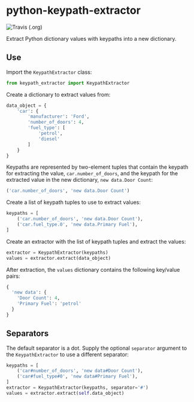 # python-keypath-extractor

![Travis (.org)](https://img.shields.io/travis/DrJeffreyMorgan/python-keypath-extractor.svg)

Extract Python dictionary values with keypaths into a new dictionary.

## Use

Import the ```KeypathExtractor``` class:

```python
from keypath_extractor import KeypathExtractor
```

Create a dictionary to extract values from:

```python
data_object = {
    'car': {
        'manufacturer': 'Ford',
        'number_of_doors': 4,
        'fuel_type': [
            'petrol',
            'diesel'
        ]
    }
}
```

Keypaths are represented by two-element tuples that contain the keypath for extracting the value, ```car.number_of_doors```, and the keypath for the extracted value in the new dictionary, ```new data.Door Count```:

```python
('car.number_of_doors', 'new data.Door Count')
```

Create a list of keypath tuples to use to extract values:

```python
keypaths = [
    ('car.number_of_doors', 'new data.Door Count'),
    ('car.fuel_type.0', 'new data.Primary Fuel'),
]
```

Create an extractor with the list of keypath tuples and extract the values:

```python
extractor = KeypathExtractor(keypaths)
values = extractor.extract(data_object)
```

After extraction, the ```values``` dictionary contains the following key/value pairs:

```python
{
  'new data': {
    'Door Count': 4,
    'Primary Fuel': 'petrol'
  }
}

```

## Separators

The default separator is a dot. Supply the optional ```separator``` argument to the ```KeypathExtractor``` to use a different separator:

```python
keypaths = [
    ('car#number_of_doors', 'new data#Door Count'),
    ('car#fuel_type#0', 'new data#Primary Fuel'),
]
extractor = KeypathExtractor(keypaths, separator='#')
values = extractor.extract(self.data_object)
```
